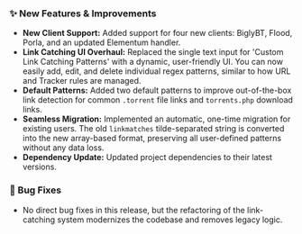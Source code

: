 ### ✨ New Features & Improvements

- **New Client Support:** Added support for four new clients: BiglyBT, Flood, Porla, and an updated Elementum handler.
- **Link Catching UI Overhaul:** Replaced the single text input for 'Custom Link Catching Patterns' with a dynamic, user-friendly UI. You can now easily add, edit, and delete individual regex patterns, similar to how URL and Tracker rules are managed.
- **Default Patterns:** Added two default patterns to improve out-of-the-box link detection for common `.torrent` file links and `torrents.php` download links.
- **Seamless Migration:** Implemented an automatic, one-time migration for existing users. The old `linkmatches` tilde-separated string is converted into the new array-based format, preserving all user-defined patterns without any data loss.
- **Dependency Update:** Updated project dependencies to their latest versions.

### 🐛 Bug Fixes

- No direct bug fixes in this release, but the refactoring of the link-catching system modernizes the codebase and removes legacy logic.
